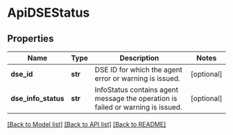 # ApiDSEStatus

## Properties
Name | Type | Description | Notes
------------ | ------------- | ------------- | -------------
**dse_id** | **str** | DSE ID for which the agent error or warning is issued. | [optional] 
**dse_info_status** | **str** | InfoStatus contains agent message the operation is failed or warning is issued. | [optional] 

[[Back to Model list]](../README.md#documentation-for-models) [[Back to API list]](../README.md#documentation-for-api-endpoints) [[Back to README]](../README.md)



